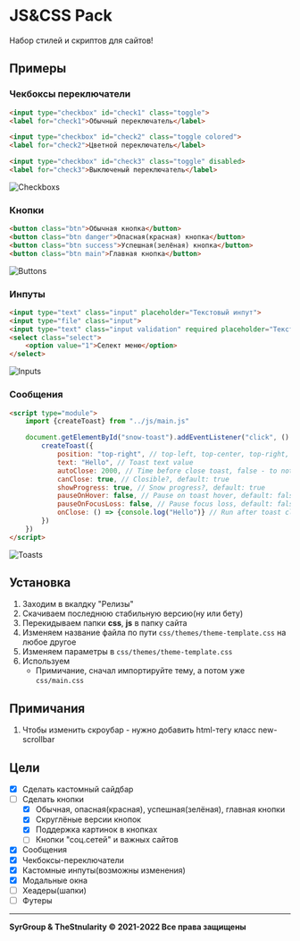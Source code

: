 # JS&CSS Pack
Набор стилей и скриптов для сайтов!
## Примеры
### Чекбоксы переключатели
```html
<input type="checkbox" id="check1" class="toggle">
<label for="check1">Обычный переключатель</label>

<input type="checkbox" id="check2" class="toggle colored">
<label for="check2">Цветной переключатель</label>

<input type="checkbox" id="check3" class="toggle" disabled>
<label for="check3">Выключеный переключатель</label>
```
![Checkboxs](https://cdn.discordapp.com/attachments/834490254031192116/960980245345861672/image.png)
### Кнопки
```html
<button class="btn">Обычная кнопка</button>
<button class="btn danger">Опасная(красная) кнопка</button>
<button class="btn success">Успешная(зелёная) кнопка</button>
<button class="btn main">Главная кнопка</button>
```
![Buttons](https://cdn.discordapp.com/attachments/834490254031192116/960980244947427348/image2.png)
### Инпуты
```html
<input type="text" class="input" placeholder="Текстовый инпут">
<input type="file" class="input">
<input type="text" class="input validation" required placeholder="Текстовое поле с валидатором">
<select class="select">
    <option value="1">Селект меню</option>
</select>
```
![Inputs](https://cdn.discordapp.com/attachments/834490254031192116/960981220659982336/unknown.png)
### Сообщения
```html
<script type="module">
    import {createToast} from "../js/main.js"

    document.getElementById("snow-toast").addEventListener("click", () => {
        createToast({
            position: "top-right", // top-left, top-center, top-right, bottom-left, bottom-center or bottom-right, default: top-left
            text: "Hello", // Toast text value
            autoClose: 2000, // Time before close toast, false - to not auto close, default: 1000
            canClose: true, // Closible?, default: true
            showProgress: true, // Snow progress?, default: true
            pauseOnHover: false, // Pause on toast hover, default: false
            pauseOnFocusLoss: false, // Pause focus loss, default: false,
            onClose: () => {console.log("Hello")} // Run after toast close, default: () => {}
        })
    })
</script>
```
![Toasts](https://cdn.discordapp.com/attachments/834490254031192116/960982129913774090/unknown.png)

## Установка
1. Заходим в вкалдку "Релизы"
2. Скачиваем последнюю стабильную версию(ну или бету)
3. Перекидываем папки **css**, **js** в папку сайта
4. Изменяем название файла по пути `css/themes/theme-template.css` на любое другое
5. Изменяем параметры в `css/themes/theme-template.css`
6. Используем
   - Примичание, сначал импортируйте тему, а потом уже `css/main.css`

## Примичания
1. Чтобы изменить скроубар - нужно добавить html-тегу класс new-scrollbar
## Цели
- [x] Сделать кастомный сайдбар
- [ ] Сделать кнопки
     * [x] Обычная, опасная(красная), успешная(зелёная), главная кнопки
     * [x] Скруглёные версии кнопок
     * [x] Поддержка картинок в кнопках
     * [ ] Кнопки "соц.сетей" и важных сайтов
- [x] Сообщения
- [x] Чекбоксы-переключатели
- [x] Кастомные инпуты(возможны изменения)
- [x] Модальные окна
- [ ] Хеадеры(шапки)
- [ ] Футеры
---
**SyrGroup & TheStnularity © 2021-2022 Все права защищены**
